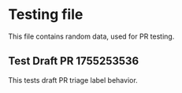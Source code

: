 # Testing file

This file contains random data, used for PR testing.


## Test Draft PR 1755253536

This tests draft PR triage label behavior.
